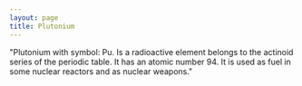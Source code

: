 ```yaml
---
layout: page
title: Plutonium
---
```


"Plutonium with symbol: Pu. Is a radioactive element belongs to the actinoid series of the periodic table. It has an atomic number 94. It is used as fuel in some nuclear reactors and as nuclear weapons."
